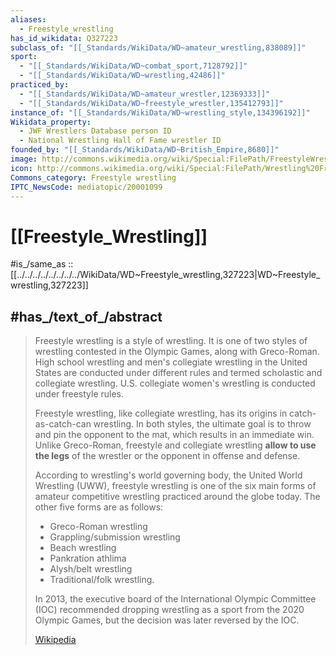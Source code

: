 ```yaml
---
aliases:
  - Freestyle_wrestling
has_id_wikidata: Q327223
subclass_of: "[[_Standards/WikiData/WD~amateur_wrestling,838089]]"
sport:
  - "[[_Standards/WikiData/WD~combat_sport,7128792]]"
  - "[[_Standards/WikiData/WD~wrestling,42486]]"
practiced_by:
  - "[[_Standards/WikiData/WD~amateur_wrestler,12369333]]"
  - "[[_Standards/WikiData/WD~freestyle_wrestler,135412793]]"
instance_of: "[[_Standards/WikiData/WD~wrestling_style,134396192]]"
Wikidata_property:
  - JWF Wrestlers Database person ID
  - National Wrestling Hall of Fame wrestler ID
founded_by: "[[_Standards/WikiData/WD~British_Empire,8680]]"
image: http://commons.wikimedia.org/wiki/Special:FilePath/FreestyleWrestling2.jpg
icon: http://commons.wikimedia.org/wiki/Special:FilePath/Wrestling%20Freestyle%20pictogram.svg
Commons_category: Freestyle wrestling
IPTC_NewsCode: mediatopic/20001099
---
```


# [[Freestyle_Wrestling]] 

#is_/same_as :: [[../../../../../../../../WikiData/WD~Freestyle_wrestling,327223|WD~Freestyle_wrestling,327223]] 

## #has_/text_of_/abstract 

> Freestyle wrestling is a style of wrestling. 
> It is one of two styles of wrestling contested in the Olympic Games, along with Greco-Roman. 
> High school wrestling and men's collegiate wrestling in the United States 
> are conducted under different rules and termed scholastic and collegiate wrestling. 
> U.S. collegiate women's wrestling is conducted under freestyle rules.
>
> Freestyle wrestling, like collegiate wrestling, has its origins in catch-as-catch-can wrestling. 
> In both styles, the ultimate goal is to throw and pin the opponent to the mat, 
> which results in an immediate win. 
> Unlike Greco-Roman, freestyle and collegiate wrestling 
> **allow to use the legs** of the wrestler or the opponent in offense and defense.
>
> According to wrestling's world governing body, the United World Wrestling (UWW), 
> freestyle wrestling is one of the six main forms of amateur competitive wrestling 
> practiced around the globe today. The other five forms are as follows:
> - Greco-Roman wrestling
> - Grappling/submission wrestling
> - Beach wrestling
> - Pankration athlima
> - Alysh/belt wrestling
> - Traditional/folk wrestling.
>
> In 2013, the executive board of the International Olympic Committee (IOC) 
> recommended dropping wrestling as a sport from the 2020 Olympic Games, 
> but the decision was later reversed by the IOC.
>
> [Wikipedia](https://en.wikipedia.org/wiki/Freestyle%20wrestling) 

